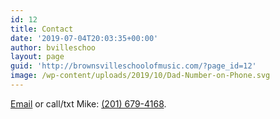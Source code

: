 ```yaml
---
id: 12
title: Contact
date: '2019-07-04T20:03:35+00:00'
author: bvilleschoo
layout: page
guid: 'http://brownsvilleschoolofmusic.com/?page_id=12'
image: /wp-content/uploads/2019/10/Dad-Number-on-Phone.svg
---
```


[Email]("mailto:mike@mzoo.org") or call/txt Mike: [(201) 679-4168](tel:1+2016794168).
